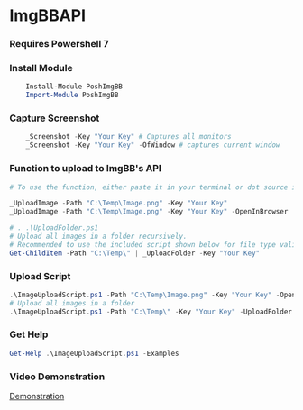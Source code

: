 # ImgBBAPI

### Requires Powershell 7

### Install Module
```powershell
    Install-Module PoshImgBB
    Import-Module PoshImgBB
```

### Capture Screenshot
```powershell
    _Screenshot -Key "Your Key" # Captures all monitors
    _Screenshot -Key "Your Key" -OfWindow # captures current window
```
### Function to upload to ImgBB's API
```powershell
# To use the function, either paste it in your terminal or dot source it.

_UploadImage -Path "C:\Temp\Image.png" -Key "Your Key" 
_UploadImage -Path "C:\Temp\Image.png" -Key "Your Key" -OpenInBrowser

# . .\UploadFolder.ps1
# Upload all images in a folder recursively.
# Recommended to use the included script shown below for file type validation.
Get-ChildItem -Path "C:\Temp\" | _UploadFolder -Key "Your Key"
```
### Upload Script
```powershell
.\ImageUploadScript.ps1 -Path "C:\Temp\Image.png" -Key "Your Key" -OpenInBrowser
# Upload all images in a folder
.\ImageUploadScript.ps1 -Path "C:\Temp\" -Key "Your Key" -UploadFolder
```
### Get Help
```powershell
Get-Help .\ImageUploadScript.ps1 -Examples
```

### Video Demonstration
[Demonstration](https://youtu.be/0Y0eAus5yB4)